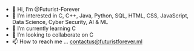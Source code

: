 - 👋 Hi, I’m @Futurist-Forever
- 👀 I’m interested in C, C++, Java, Python, SQL, HTML, CSS, JavaScript, Data Science, Cyber Security, AI & ML
- 🌱 I’m currently learning C
- 💞️ I’m looking to collaborate on C
- 📫 How to reach me ...
contactus@futuristforever.ml
<!---
Futurist-Forever/Futurist-Forever is a ✨ special ✨ repository because its `README.md` (this file) appears on your GitHub profile.
You can click the Preview link to take a look at your changes.
--->
